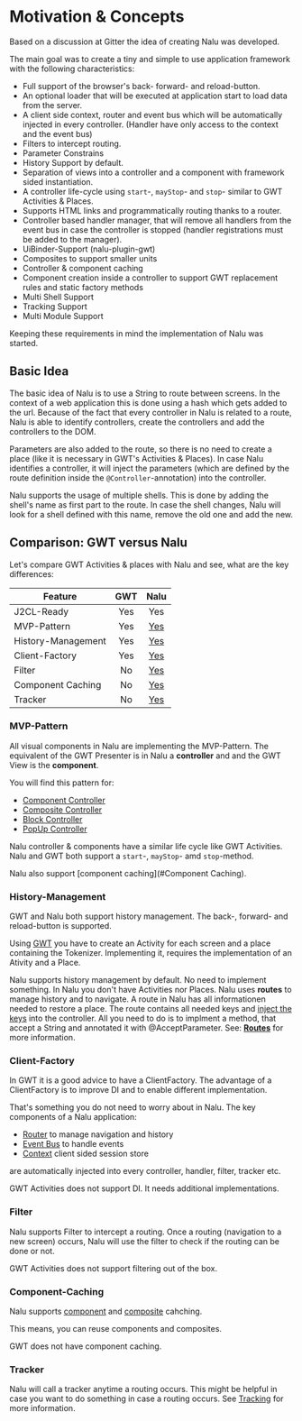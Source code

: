 # Motivation & Concepts
Based on a discussion at Gitter the idea of creating Nalu was developed.

The main goal was to create a tiny and simple to use application framework with the following characteristics:

* Full support of the browser's back- forward- and reload-button.
* An optional loader that will be executed at application start to load data from the server.
* A client side context, router and event bus which will be automatically injected in every controller. (Handler have only access to the context and the event bus)
* Filters to intercept routing.
* Parameter Constrains 
* History Support by default.
* Separation of views into a controller and a component with framework sided instantiation.
* A controller life-cycle using `start`-, `mayStop`- and `stop`- similar to GWT Activities & Places.
* Supports HTML links and programmatically routing thanks to a router.
* Controller based handler manager, that will remove all handlers from the event bus in case the controller is stopped (handler registrations must be added to the manager).
* UiBinder-Support (nalu-plugin-gwt)
* Composites to support smaller units
* Controller & component caching
* Component creation inside a controller to support GWT replacement rules and static factory methods
* Multi Shell Support
* Tracking Support
* Multi Module Support

Keeping these requirements in mind the implementation of Nalu was started.

## Basic Idea
The basic idea of Nalu is to use a String to route between screens. In the context of a web application this is done using a hash which gets added to the url. Because of the fact that every controller in Nalu is related to a route, Nalu is able to identify controllers, create the controllers and add the controllers to the DOM.

Parameters are also added to the route, so there is no need to create a place (like it is necessary in GWT's Activities & Places). In case Nalu identifies a controller, it will inject the parameters (which are defined by the route definition inside the `@Controller`-annotation) into the controller.

Nalu supports the usage of multiple shells. This is done by adding the shell's name as first part to the route. In case the shell changes, Nalu will look for a shell defined with this name, remove the old one and add the new.

## Comparison: GWT versus Nalu

Let's compare GWT Activities & places with Nalu and see, what are the key differences:


| Feature            | GWT |            Nalu            | 
|--------------------|:---:|:--------------------------:|
| J2CL-Ready         | Yes |            Yes             | 
| MVP-Pattern        | Yes |    [Yes](#MVP-Pattern)     | 
| History-Management | Yes | [Yes](#History-Management) |
| Client-Factory     | Yes |   [Yes](#Client-Factory)   | 
| Filter             | No  |       [Yes](#Filter)       | 
| Component Caching  | No  | [Yes](#Component-Caching)  |
| Tracker            | No  |      [Yes](#Tracker)       | 




### MVP-Pattern
All visual components in Nalu are implementing the MVP-Pattern. The equivalent of the GWT Presenter is in Nalu a **controller** and and the GWT View is the **component**.

You will find this pattern for:
* [Component Controller](https://github.com/NaluKit/nalu/wiki/14.-Controllers-&-Composites#controller)
* [Composite Controller](https://github.com/NaluKit/nalu/wiki/14.-Controllers-&-Composites#composite)
* [Block Controller](https://github.com/NaluKit/nalu/wiki/14.-Controllers-&-Composites#blockcontroller-since-v200)
* [PopUp Controller](https://github.com/NaluKit/nalu/wiki/14.-Controllers-&-Composites#popupcontroller-since-v122)

Nalu controller & components have a similar life cycle like GWT Activities. Nalu and GWT both support a `start`-, `mayStop`- amd `stop`-method.

Nalu also support [component caching](#Component Caching).

### History-Management
GWT and Nalu both support history management. The back-, forward- and reload-button is supported.

Using [GWT](https://www.gwtproject.org/doc/latest/DevGuideMvpActivitiesAndPlaces.html) you have to create an Activity for each screen and a place containing the Tokenizer. Implementing it, requires the implementation of an Ativity and a Place.

Nalu supports history management by default. No need to implement something. In Nalu you don't have Activities nor Places. Nalu uses **routes** to manage history and to navigate. A route in Nalu has all informationen needed to restore a place. The route contains all needed keys and [inject the keys](https://github.com/NaluKit/nalu/wiki/14.-Controllers-&-Composites#parameters) into the controller. All you need to do is to implment a method, that accept a String and annotated it with @AcceptParameter. See: [**Routes**](https://github.com/NaluKit/nalu/wiki/05.-Routes) for more information.

### Client-Factory
In GWT it is a good advice to have a ClientFactory. The advantage of a ClientFactory is to improve DI and to enable different implementation. 

That's something you do not need to worry about in Nalu. The key components of a Nalu application:

* [Router](https://github.com/NaluKit/nalu/wiki/11.-Router) to manage navigation and history
* [Event Bus](https://github.com/NaluKit/nalu/wiki/08.-Eventbus) to handle events
* [Context](https://github.com/NaluKit/nalu/wiki/10.-Context) client sided session store

are automatically injected into every controller, handler, filter, tracker etc. 

GWT Activities does not support DI. It needs additional implementations.

### Filter
Nalu supports Filter to intercept a routing. Once a routing (navigation to a new screen) occurs, Nalu will use the filter to check if the routing can be done or not. 

GWT Activities does not support filtering out of the box.

### Component-Caching
Nalu supports [component](https://github.com/NaluKit/nalu/wiki/14.-Controllers-&-Composites#caching) and [composite](https://github.com/NaluKit/nalu/wiki/14.-Controllers-&-Composites#caching) cahching. 

This means, you can reuse components and composites. 

GWT does not have component caching.





### Tracker
Nalu will call a tracker anytime a routing occurs. This might be helpful in case you want to do something in case a routing occurs. See [Tracking](https://github.com/NaluKit/nalu/wiki/16.-Tracking) for more information.
